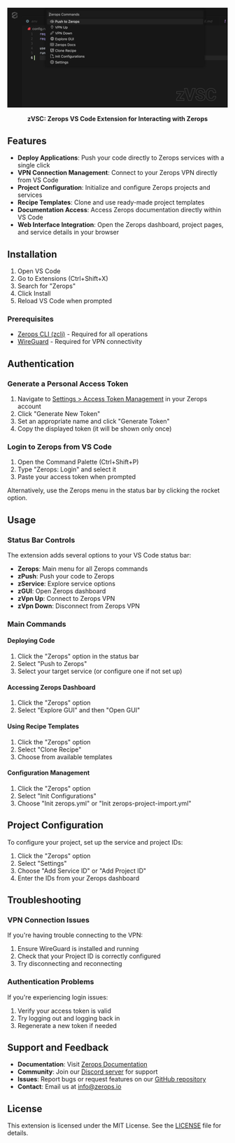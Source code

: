 <p align="center">
  <img src="resources/banner.png" alt="Zerops Logo">
</p>

<p align="center">
  <b>zVSC: Zerops VS Code Extension for Interacting with Zerops</b>
</p>

<!-- <p align="center">
  <a href="https://marketplace.visualstudio.com/items?itemName=Zerops.zvsc">
    <img src="https://img.shields.io/visual-studio-marketplace/v/Zerops.zvsc" alt="Visual Studio Marketplace Version">
  </a>
  <a href="https://marketplace.visualstudio.com/items?itemName=Zerops.zvsc">
    <img src="https://img.shields.io/visual-studio-marketplace/d/Zerops.zvsc" alt="Visual Studio Marketplace Downloads">
  </a>
  <a href="https://marketplace.visualstudio.com/items?itemName=Zerops.zvsc">
    <img src="https://img.shields.io/visual-studio-marketplace/r/Zerops.zvsc" alt="Visual Studio Marketplace Rating">
  </a>
  <a href="https://github.com/zeropsio/zVsc-main/blob/main/LICENSE">
    <img src="https://img.shields.io/github/license/zeropsio/zVsc-main" alt="License">
  </a>
</p> -->

## Features

- **Deploy Applications**: Push your code directly to Zerops services with a single click
- **VPN Connection Management**: Connect to your Zerops VPN directly from VS Code
- **Project Configuration**: Initialize and configure Zerops projects and services
- **Recipe Templates**: Clone and use ready-made project templates
- **Documentation Access**: Access Zerops documentation directly within VS Code
- **Web Interface Integration**: Open the Zerops dashboard, project pages, and service details in your browser

## Installation

1. Open VS Code
2. Go to Extensions (Ctrl+Shift+X)
3. Search for "Zerops"
4. Click Install
5. Reload VS Code when prompted

### Prerequisites

- [Zerops CLI (zcli)](https://docs.zerops.io/references/zcli) - Required for all operations
- [WireGuard](https://www.wireguard.com/install/) - Required for VPN connectivity

## Authentication

### Generate a Personal Access Token

1. Navigate to [Settings > Access Token Management](https://app.zerops.io/settings/access-token-management) in your Zerops account
2. Click "Generate New Token"
3. Set an appropriate name and click "Generate Token"
4. Copy the displayed token (it will be shown only once)

### Login to Zerops from VS Code

1. Open the Command Palette (Ctrl+Shift+P)
2. Type "Zerops: Login" and select it
3. Paste your access token when prompted
   
Alternatively, use the Zerops menu in the status bar by clicking the rocket option.

## Usage

### Status Bar Controls

The extension adds several options to your VS Code status bar:

- **Zerops**: Main menu for all Zerops commands
- **zPush**: Push your code to Zerops
- **zService**: Explore service options
- **zGUI**: Open Zerops dashboard
- **zVpn Up**: Connect to Zerops VPN
- **zVpn Down**: Disconnect from Zerops VPN

### Main Commands

#### Deploying Code

1. Click the "Zerops" option in the status bar
2. Select "Push to Zerops"
3. Select your target service (or configure one if not set up)

#### Accessing Zerops Dashboard

1. Click the "Zerops" option
2. Select "Explore GUI" and then "Open GUI"

#### Using Recipe Templates

1. Click the "Zerops" option
2. Select "Clone Recipe"
3. Choose from available templates

#### Configuration Management

1. Click the "Zerops" option
2. Select "Init Configurations"
3. Choose "Init zerops.yml" or "Init zerops-project-import.yml"

## Project Configuration

To configure your project, set up the service and project IDs:

1. Click the "Zerops" option
2. Select "Settings"
3. Choose "Add Service ID" or "Add Project ID"
4. Enter the IDs from your Zerops dashboard

## Troubleshooting

### VPN Connection Issues

If you're having trouble connecting to the VPN:
1. Ensure WireGuard is installed and running
2. Check that your Project ID is correctly configured
3. Try disconnecting and reconnecting

### Authentication Problems

If you're experiencing login issues:
1. Verify your access token is valid
2. Try logging out and logging back in
3. Regenerate a new token if needed

## Support and Feedback

- **Documentation**: Visit [Zerops Documentation](https://docs.zerops.io)
- **Community**: Join our [Discord server](https://discord.gg/zerops) for support
- **Issues**: Report bugs or request features on our [GitHub repository](https://github.com/zeropsio/zVsc-main/issues)
- **Contact**: Email us at [info@zerops.io](mailto:info@zerops.io)

## License

This extension is licensed under the MIT License. See the [LICENSE](LICENSE) file for details.